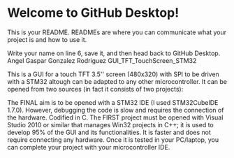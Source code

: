 # Welcome to GitHub Desktop!

This is your README. READMEs are where you can communicate what your project is and how to use it.

Write your name on line 6, save it, and then head back to GitHub Desktop.
Angel Gaspar Gonzalez Rodriguez
GUI_TFT_TouchScreen_STM32

This is a GUI for a touch TFT 3.5'' screen (480x320) with SPI to be driven with a STM32 altough can be adapted to any other microcontroller. It can be opened from two sources (in fact it consists of two projects):

The FINAL aim is to be opened with a STM32 IDE (I used STM32CubeIDE 1.7.0). However, debugging the code is slow and requires the connection of the hardware. Codified in C.
The FIRST project must be opened with Visual Studio 2010 or similar that manages Win32 projects in C++; it is used to develop 95% of the GUI and its functionalities. It is faster and does not require connecting any hardware. Once it is tested in your PC/laptop, you can complete your project with your microcontroller IDE.
